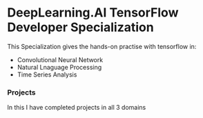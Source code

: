 # DeepLearning.AI TensorFlow Developer Specialization

This Specialization gives the hands-on practise with tensorflow in:
* Convolutional Neural Network 
* Natural Lnaguage Processing 
* Time Series Analysis

### Projects

In this I have completed projects in all 3 domains
